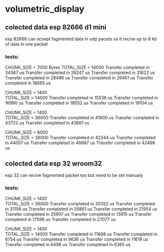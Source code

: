 # volumetric_display


## colected data esp 82666 d1 mini
esp 82666 can acsept fagmented data in udp pacets so it recive up to 8 kb of data in one packet 

### tests:
CHUNK_SIZE = 7000 Bytes 
TOTAL_SIZE = 14000
Transfer completed in 34367 us
Transfer completed in 28247 us
Transfer completed in 31622 us
Transfer completed in 28496 us
Transfer completed in 26461 us
Transfer completed in 18665 us


CHUNK_SIZE = 1400  
TOTAL_SIZE = 14000
Transfer completed in 15538 us
Transfer completed in 16990 us
Transfer completed in 18052 us
Transfer completed in 19104 us


CHUNK_SIZE = 1400  
TOTAL_SIZE = 36000
Transfer completed in 41900 us
Transfer completed in 43722 us
Transfer completed in 43661 us


CHUNK_SIZE = 8000  
TOTAL_SIZE = 36000
Transfer completed in 42344 us
Transfer completed in 44057 us
Transfer completed in 46687 us
Transfer completed in 42498 us




## colected data esp 32 wroom32
esp 32 can recive fagmented packet too but need to be set manualy 

### tests:

CHUNK_SIZE = 1400  
TOTAL_SIZE = 36000
Transfer completed in 30352 us
Transfer completed in 31156 us
Transfer completed in 26861 us
Transfer completed in 21954 us
Transfer completed in 25907 us
Transfer completed in 13915 us
Transfer completed in 17596 us
Transfer completed in 27077 us


CHUNK_SIZE = 1400  
TOTAL_SIZE = 14000
Transfer completed in 11668 us
Transfer completed in 6754 us
Transfer completed in 9636 us
Transfer completed in 11619 us
Transfer completed in 6498 us
Transfer completed in 6365 us
